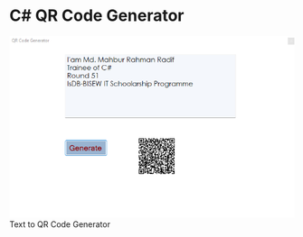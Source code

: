 # C# QR Code Generator
<img src="https://github.com/mmrradif/CSharpQRCodeGenerator/blob/cef27d958b7e18bc89305ce4fa31238065daf610/Images/QRCodeGenerator.png"/>
Text to QR Code Generator
